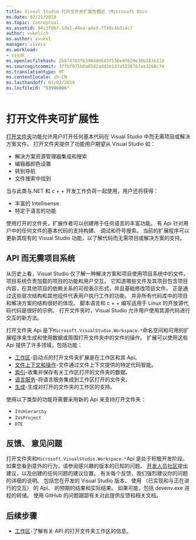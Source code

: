 ```yaml
---
title: Visual Studio 打开文件夹扩展性概述 |Microsoft Docs
ms.date: 02/21/2018
ms.topic: conceptual
ms.assetid: 94c3f8bf-1de3-40ea-aded-7f40c4b314c7
author: vukelich
ms.author: svukel
manager: viveis
ms.workload:
- vssdk
ms.openlocfilehash: 2bb74703f639848d643f536edf620e30b1836310
ms.sourcegitcommit: 37fb7075b0a65d2add3b137a5230767aa3266c74
ms.translationtype: MT
ms.contentlocale: zh-CN
ms.lasthandoff: 01/02/2019
ms.locfileid: "53986006"
---
```

# <a name="open-folder-extensibility"></a>打开文件夹可扩展性

[打开文件夹](../ide/develop-code-in-visual-studio-without-projects-or-solutions.md)功能允许用户打开任何基本代码在 Visual Studio 中而无需项目或解决方案文件。 打开文件夹提供了功能用户期望从 Visual Studio 如：

* 解决方案资源管理器集成和搜索
* 编辑器颜色设置
* 转到导航
* 文件搜索中找到

当与此类与.NET 和 c + + 开发工作负荷一起使用，用户还将获得：

* 丰富的 Intellisense
* 特定于语言的功能

使用打开的文件夹，扩展作者可以创建用于任何语言的丰富功能。 有 Api 针对用户中的任何文件的基本代码的支持构建、 调试和符号搜索。 当前的扩展程序可以更新其现有的 Visual Studio 功能，以了解代码而无需项目或解决方案的支持。

## <a name="an-api-without-project-systems"></a>API 而无需项目系统

从历史上看，Visual Studio 仅了解一种解决方案和项目使用项目系统中的文件。 项目系统负责加载的项目的功能和用户交互。 它知道哪些文件及其项目包含项目内容，在其他项目的依赖关系的可视表示形式，并且基础修改项目文件。 正是通过这些层次结构和其他组件代表用户执行工作的功能。 并非所有代码库中的项目和解决方案的结构很好的体现。 脚本语言和 c + + 编写适用于 Linux 的开放源代码代码是很好的示例。 打开文件夹时，Visual Studio 允许用户使用其源代码进行交互的新方法。

打开文件夹 Api 是下`Microsoft.VisualStudio.Workspace.*`命名空间和可用的扩展程序来生成和使用数据或周围打开文件夹中的文件的操作。 扩展可以使用这些 Api 提供了许多领域，包括功能：

- [工作区](workspaces.md)-启动点的打开文件夹扩展是在工作区和其 Api。
- [文件上下文和操作](workspace-file-contexts.md)-文件通过文件上下文提供的特定代码智能。
- [索引](workspace-indexing.md)-收集并保存有关工作区打开的文件夹的数据。
- [语言服务](workspace-language-services.md)-将语言服务集成到工作区打开的文件夹。
- [生成](workspace-build.md)-生成对打开的文件夹的工作区的支持。

使用以下类型的功能将需要采用新的 Api 来支持打开文件夹：

- `IVsHierarchy`
- `IVsProject`
- `DTE`

## <a name="feedback-comments-issues"></a>反馈、 意见问题

打开文件夹和`Microsoft.VisualStudio.Workspace.*`Api 是处于积极开发阶段。 如果您看到意外的行为，请参阅感兴趣的版本的已知的问题。 [开发人员社区](https://developercommunity.visualstudio.com)提出建议，以及创建的任何问题的建议位置。 有关每个反馈，我们强烈建议你的问题的详细的说明。 包括您在开发的 Visual Studio 版本、 使用 （已实现和与正在进行的交互） 的 Api、 的预期的结果和实际结果。 如果可能，包括 devenv.exe 进程的转储。 使用 GitHub 的问题跟踪有关对此提供反馈和相关文档。

## <a name="next-steps"></a>后续步骤

* [工作区](workspaces.md)-了解有关 API 的打开文件夹工作区的信息。